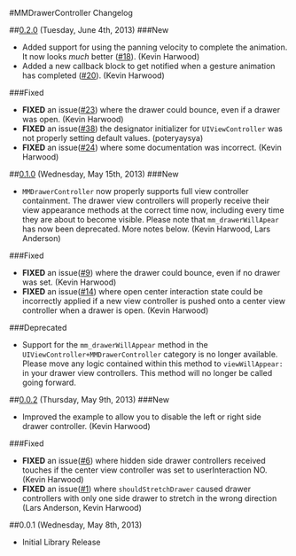 #MMDrawerController Changelog

##[0.2.0](https://github.com/mutualmobile/MMDrawerController/issues?milestone=5&state=closed) (Tuesday, June 4th, 2013)
###New
* Added support for using the panning velocity to complete the animation. It now looks *much* better ([#18](https://github.com/mutualmobile/MMDrawerController/issues/18)). (Kevin Harwood)
* Added a new callback block to get notified when a gesture animation has completed ([#20](https://github.com/mutualmobile/MMDrawerController/issues/20)). (Kevin Harwood)

###Fixed
* **FIXED** an issue([#23](https://github.com/mutualmobile/MMDrawerController/issues/23)) where the drawer could bounce, even if a drawer was open. (Kevin Harwood)
* **FIXED** an issue([#38](https://github.com/mutualmobile/MMDrawerController/issues/38)) the designator initializer for `UIViewController` was not properly setting default values. (poteryaysya)
* **FIXED** an issue([#24](https://github.com/mutualmobile/MMDrawerController/issues/24)) where some documentation was incorrect. (Kevin Harwood)

##[0.1.0](https://github.com/mutualmobile/MMDrawerController/issues?milestone=3&page=1&state=closed) (Wednesday, May 15th, 2013)
###New
* `MMDrawerController` now properly supports full view controller containment. The drawer view controllers will properly receive their view appearance methods at the correct time now, including every time they are about to become visible. Please note that `mm_drawerWillApear` has now been deprecated. More notes below. (Kevin Harwood, Lars Anderson)

###Fixed
* **FIXED** an issue([#9](https://github.com/mutualmobile/MMDrawerController/issues/9)) where the drawer could bounce, even if no drawer was set. (Kevin Harwood)
* **FIXED** an issue([#14](https://github.com/mutualmobile/MMDrawerController/issues/14)) where open center interaction state could be incorrectly applied if a new view controller is pushed onto a center view controller when a drawer is open. (Kevin Harwood)

###Deprecated
* Support for the `mm_drawerWillAppear` method in the `UIViewController+MMDrawerController` category is no longer available. Please move any logic contained within this method to `viewWillAppear:` in your drawer view controllers. This method will no longer be called going forward.

##[0.0.2](https://github.com/mutualmobile/MMDrawerController/issues?milestone=2&state=closed) (Thursday, May 9th, 2013)
###New
* Improved the example to allow you to disable the left or right side drawer controller. (Kevin Harwood)

###Fixed
* **FIXED** an issue([#6](https://github.com/mutualmobile/MMDrawerController/issues/1)) where hidden side drawer controllers received touches if the center view controller was set to userInteraction NO. (Kevin Harwood)
* **FIXED** an issue([#1](https://github.com/mutualmobile/MMDrawerController/issues/1)) where `shouldStretchDrawer` caused drawer controllers with only one side drawer to stretch in the wrong direction (Lars Anderson, Kevin Harwood)

##0.0.1 (Wednesday, May 8th, 2013)
 * Initial Library Release